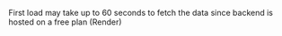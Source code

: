 First load may take up to 60 seconds to fetch the data since backend is hosted on a free plan (Render)

